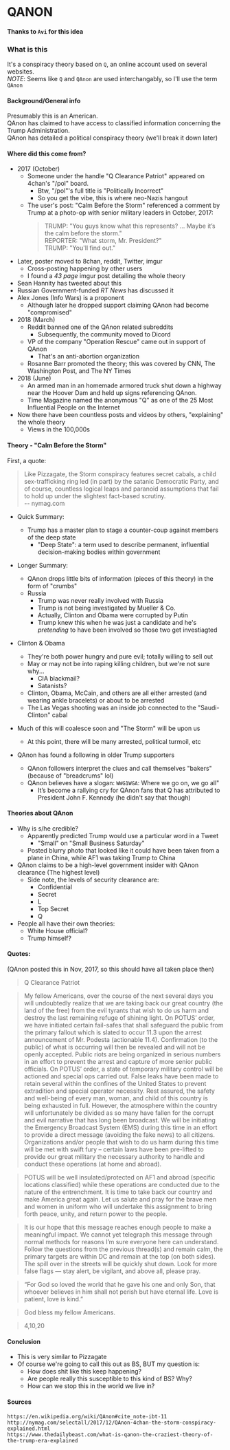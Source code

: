 QANON
===

#### Thanks to `Avi` for this idea

### What is this
It's a conspiracy theory based on `Q`, an online account used on several websites.  
_NOTE_: Seems like `Q` and `QAnon` are used interchangably, so I'll use the term `QAnon`

#### Background/General info
Presumably this is an American.  
QAnon has claimed to have access to classified information concerning the Trump Administration.  
QAnon has detailed a political conspiracy theory (we'll break it down later)

#### Where did this come from?
* 2017 (October)
  * Someone under the handle "Q Clearance Patriot" appeared on 4chan's "/pol" board.
    * Btw, "/pol"'s full title is "Politically Incorrect"
    * So you get the vibe, this is where neo-Nazis hangout
  * The user's post: "Calm Before the Storm" referenced a comment by Trump at a photo-op with senior military leaders in October, 2017:
    > TRUMP: "You guys know what this represents? ... Maybe it’s the calm before the storm."  
    > REPORTER: "What storm, Mr. President?"  
    > TRUMP: "You'll find out."  
* Later, poster moved to 8chan, reddit, Twitter, imgur
  * Cross-posting happening by other users
  * I found a _43 page_ imgur post detailing the whole theory
* Sean Hannity has tweeted about this
* Russian Government-funded _RT News_ has discussed it
* Alex Jones (Info Wars) is a proponent
  * Although later he dropped support claiming QAnon had become "compromised"
* 2018 (March)
  * Reddit banned one of the QAnon related subreddits
    * Subsequently, the community moved to Dicord
  * VP of the company "Operation Rescue" came out in support of QAnon
    * That's an anti-abortion organization
  * Rosanne Barr promoted the theory; this was covered by CNN, The Washington Post, and The NY Times
* 2018 (June)
  * An armed man in an homemade armored truck shut down a highway near the Hoover Dam and held up signs referencing QAnon.
  * Time Magazine named the anonymous "Q" as one of the 25 Most Influential People on the Internet
* Now there have been countless posts and videos by others, "explaining" the whole theory
  * Views in the 100,000s


#### Theory - "Calm Before the Storm"
First, a quote:  
> Like Pizzagate, the Storm conspiracy features secret cabals, a child sex-trafficking ring led (in part) by the satanic Democratic Party, and of course, countless logical leaps and paranoid assumptions that fail to hold up under the slightest fact-based scrutiny.  
-- nymag.com

* Quick Summary:
  * Trump has a master plan to stage a counter-coup against members of the deep state 
    * "Deep State": a term used to describe permanent, influential decision-making bodies within government

* Longer Summary:
  * QAnon drops little bits of information (pieces of this theory) in the form of "crumbs"
  * Russia
    * Trump was never really involved with Russia
    * Trump is not being investigated by Mueller & Co.
    * Actually, Clinton and Obama were corrupted by Putin
    * Trump knew this when he was just a candidate and he's _pretending_ to have been involved so those two get
      investiagted
 * Clinton & Obama
    * They're both power hungry and pure evil; totally willing to sell out
    * May or may not be into raping killing children, but we're not sure why...
      * CIA blackmail?
      * Satanists?
    * Clinton, Obama, McCain, and others are all either arrested (and wearing ankle bracelets) or about to be arrested
    * The Las Vegas shooting was an inside job connected to the "Saudi-Clinton" cabal
  * Much of this will coalesce soon and "The Storm" will be upon us
    * At this point, there will be many arrested, political turmoil, etc
  * QAnon has found a following in older Trump supporters
    * QAnon followers interpret the clues and call themselves "bakers" (because of "breadcrums" lol)
    * QAnon believes have a slogan: `WWG1WGA`: Where we go on, we go all"
      * It’s become a rallying cry for QAnon fans that Q has attributed to President John F. Kennedy (he didn't say that though)



#### Theories about QAnon
* Why is s/he credible?
  * Apparently predicted Trump would use a particular word in a Tweet
    * "Small" on "Small Business Saturday"
  * Posted blurry photo that looked like it could have been taken from a plane in China, while AF1 was taking Trump to China
* QAnon claims to be a high-level government insider with QAnon clearance (The highest level)
  * Side note, the levels of security clearance are:
    * Confidential
    * Secret
    * L
    * Top Secret
    * Q
* People all have their own theories:
  * White House official?
  * Trump himself?


#### Quotes:
(QAnon posted this in Nov, 2017, so this should have all taken place then)
> Q Clearance Patriot

> My fellow Americans, over the course of the next several days you will undoubtedly realize that we are taking back our great country (the land of the free) from the evil tyrants that wish to do us harm and destroy the last remaining refuge of shining light. On POTUS’ order, we have initiated certain fail-safes that shall safeguard the public from the primary fallout which is slated to occur 11.3 upon the arrest announcement of Mr. Podesta (actionable 11.4). Confirmation (to the public) of what is occurring will then be revealed and will not be openly accepted. Public riots are being organized in serious numbers in an effort to prevent the arrest and capture of more senior public officials. On POTUS’ order, a state of temporary military control will be actioned and special ops carried out. False leaks have been made to retain several within the confines of the United States to prevent extradition and special operator necessity. Rest assured, the safety and well-being of every man, woman, and child of this country is being exhausted in full. However, the atmosphere within the country will unfortunately be divided as so many have fallen for the corrupt and evil narrative that has long been broadcast. We will be initiating the Emergency Broadcast System (EMS) during this time in an effort to provide a direct message (avoiding the fake news) to all citizens. Organizations and/or people that wish to do us harm during this time will be met with swift fury – certain laws have been pre-lifted to provide our great military the necessary authority to handle and conduct these operations (at home and abroad).


> POTUS will be well insulated/protected on AF1 and abroad (specific locations classified) while these operations are conducted due to the nature of the entrenchment. It is time to take back our country and make America great again. Let us salute and pray for the brave men and women in uniform who will undertake this assignment to bring forth peace, unity, and return power to the people.

> It is our hope that this message reaches enough people to make a meaningful impact. We cannot yet telegraph this message through normal methods for reasons I’m sure everyone here can understand. Follow the questions from the previous thread(s) and remain calm, the primary targets are within DC and remain at the top (on both sides). The spill over in the streets will be quickly shut down. Look for more false flags — stay alert, be vigilant, and above all, please pray.

> “For God so loved the world that he gave his one and only Son, that whoever believes in him shall not perish but have eternal life. Love is patient, love is kind.”

> God bless my fellow Americans.

> 4,10,20

#### Conclusion
* This is very similar to Pizzagate
* Of course we're going to call this out as BS, BUT my question is:
  * How does shit like this keep happening?
  * Are people really this susceptible to this kind of BS? Why?
  * How can we stop this in the world we live in?

#### Sources
```
https://en.wikipedia.org/wiki/QAnon#cite_note-ibt-11
http://nymag.com/selectall/2017/12/QAnon-4chan-the-storm-conspiracy-explained.html
https://www.thedailybeast.com/what-is-qanon-the-craziest-theory-of-the-trump-era-explained
```
